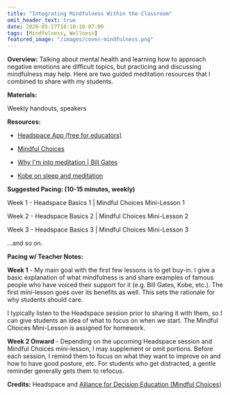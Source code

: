 ```yaml
---
title: "Integrating Mindfulness Within the Classroom"
omit_header_text: true
date: 2020-05-27T18:10:10-07:00
tags: [Mindfulness, Wellness]
featured_image: "/images/cover-mindfulness.png"
---
```


**Overview:** Talking about mental health and learning how to approach negative emotions are difficult topics, but practicing and discussing mindfulness may help. Here are two guided meditation resources that I combined to share with my students.

**Materials:**

Weekly handouts, speakers

**Resources:**

- [Headspace App (free for educators)](https://www.headspace.com/educators)

- [Mindful Choices](/downloads/middlehighmcguide1.pdf)

- [Why I'm into meditation | Bill Gates](https://www.gatesnotes.com/Books/The-Headspace-Guide-to-Meditation-and-Mindfulness)

- [Kobe on sleep and meditation](https://www.youtube.com/watch?v=LdrVVJPlUK4)

**Suggested Pacing: (10-15 minutes, weekly)**

Week 1 - Headspace Basics 1 | Mindful Choices Mini-Lesson 1

Week 2 - Headspace Basics 2 | Mindful Choices Mini-Lesson 2

Week 3 - Headspace Basics 3 | Mindful Choices Mini-Lesson 3

...and so on.

**Pacing w/ Teacher Notes:**

**Week 1** - My main goal with the first few lessons is to get buy-in. I give a basic explanation of what mindfulness is and share examples of famous people who have voiced their support for it (e.g. Bill Gates, Kobe, etc.). The first mini-lesson goes over its benefits as well. This sets the rationale for why students should care.

I typically listen to the Headspace session prior to sharing it with them, so I can give students an idea of what to focus on when we start. The Mindful Choices Mini-Lesson is assigned for homework.

**Week 2 Onward** - Depending on the upcoming Headspace session and Mindful Choices mini-lesson, I may supplement or omit portions. Before each session, I remind them to focus on what they want to improve on and how to have good posture, etc. For students who get distracted, a gentle reminder generally gets them to refocus.

**Credits:** Headspace and [Alliance for Decision Education (Mindful Choices)](https://programs.alliancefordecisioneducation.org/courses/mindful-choices-secondary)
